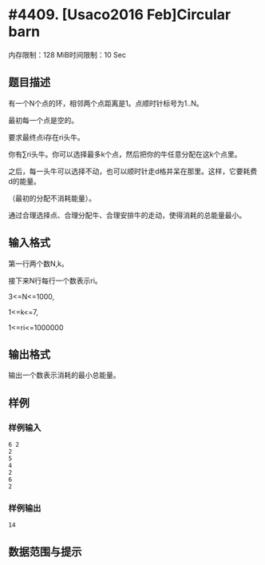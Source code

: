 # #4409. [Usaco2016 Feb]Circular barn

内存限制：128 MiB时间限制：10 Sec

## 题目描述

有一个N个点的环，相邻两个点距离是1。点顺时针标号为1..N。

最初每一个点是空的。

要求最终点i存在ri头牛。

你有&sum;ri头牛。你可以选择最多k个点，然后把你的牛任意分配在这k个点里。

之后，每一头牛可以选择不动，也可以顺时针走d格并呆在那里。这样，它要耗费d的能量。

（最初的分配不消耗能量）。

通过合理选择点、合理分配牛、合理安排牛的走动，使得消耗的总能量最小。

## 输入格式

第一行两个数N,k。

接下来N行每行一个数表示ri。

3<=N<=1000,

1<=k<=7,

1<=ri<=1000000

## 输出格式

输出一个数表示消耗的最小总能量。

## 样例

### 样例输入

    
    6 2
    2
    5
    4
    2
    6
    2
    

### 样例输出

    
    14
    

## 数据范围与提示
